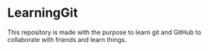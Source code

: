 # LearningGit
This repository is made with the purpose to learn git and GitHub to collaborate with friends and learn things.
